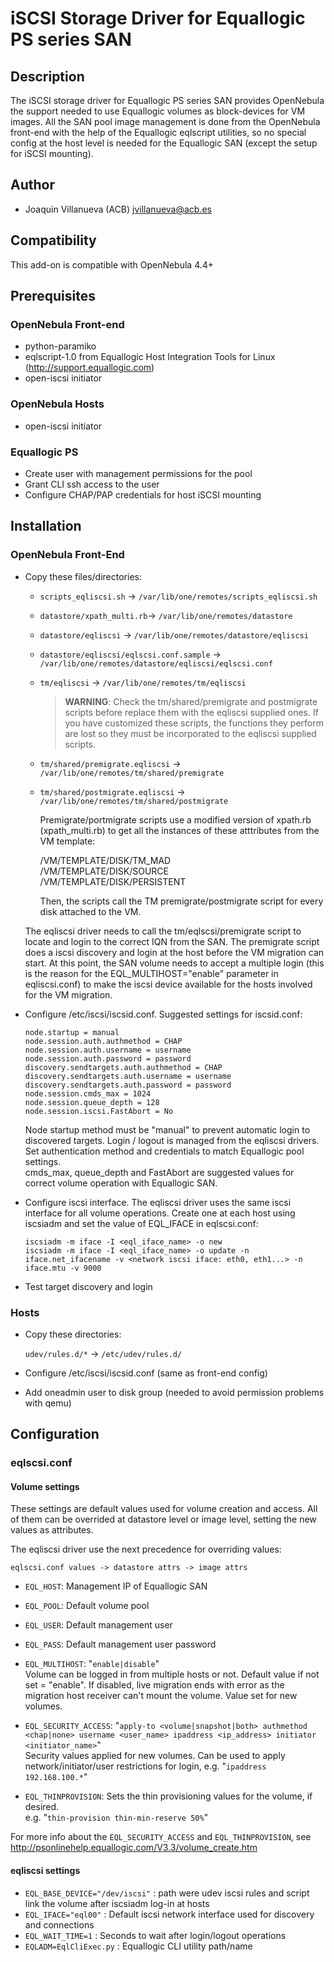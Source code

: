 # iSCSI Storage Driver for Equallogic PS series SAN

## Description

The iSCSI storage driver for Equallogic PS series SAN provides OpenNebula the support needed to use Equallogic volumes as block-devices for VM images. All the SAN pool image management is done from the OpenNebula front-end with the help of the Equallogic eqlscript utilities, so no special config at the host level is needed for the Equallogic SAN (except the setup for iSCSI mounting).

## Author
  * Joaquin Villanueva (ACB) jvillanueva@acb.es

## Compatibility

This add-on is compatible with OpenNebula 4.4+

## Prerequisites

### OpenNebula Front-end

- python-paramiko
- eqlscript-1.0 from Equallogic Host Integration Tools for Linux (http://support.equallogic.com)
- open-iscsi initiator

### OpenNebula Hosts

- open-iscsi initiator

### Equallogic PS

- Create user with management permissions for the pool
- Grant CLI ssh access to the user
- Configure CHAP/PAP credentials for host iSCSI mounting

## Installation

### OpenNebula Front-End

* Copy these files/directories: 

    - `scripts_eqliscsi.sh` -> `/var/lib/one/remotes/scripts_eqliscsi.sh`
    - `datastore/xpath_multi.rb`-> `/var/lib/one/remotes/datastore`
    - `datastore/eqliscsi` -> `/var/lib/one/remotes/datastore/eqliscsi`
    - `datastore/eqliscsi/eqlscsi.conf.sample` -> `/var/lib/one/remotes/datastore/eqliscsi/eqlscsi.conf`
    - `tm/eqliscsi` -> `/var/lib/one/remotes/tm/eqliscsi`  
    
        > **WARNING**: Check the tm/shared/premigrate and postmigrate scripts before replace them with the eqliscsi supplied ones. If you have customized these scripts, the functions they perform are lost so they must be incorporated to the eqliscsi supplied scripts.  
    
    - `tm/shared/premigrate.eqliscsi` -> `/var/lib/one/remotes/tm/shared/premigrate`
    - `tm/shared/postmigrate.eqliscsi` -> `/var/lib/one/remotes/tm/shared/postmigrate`

        Premigrate/portmigrate scripts use a modified version of xpath.rb (xpath_multi.rb) to get all the instances of these atttributes from the VM template:

        /VM/TEMPLATE/DISK/TM_MAD  
        /VM/TEMPLATE/DISK/SOURCE  
        /VM/TEMPLATE/DISK/PERSISTENT  

        Then, the scripts call the TM premigrate/postmigrate script for every disk attached to the VM.

    The eqliscsi driver needs to call the tm/eqlscsi/premigrate script to locate and login to the correct IQN from the SAN. The premigrate script does a iscsi discovery and login at the host before the VM migration can start. At this point, the SAN volume needs to accept a multiple login (this is the reason for the EQL_MULTIHOST="enable" parameter in eqliscsi.conf) to make the iscsi device available for the hosts involved for the VM migration.

- Configure /etc/iscsi/iscsid.conf. Suggested settings for iscsid.conf:

    ```
    node.startup = manual  
    node.session.auth.authmethod = CHAP  
    node.session.auth.username = username  
    node.session.auth.password = password  
    discovery.sendtargets.auth.authmethod = CHAP  
    discovery.sendtargets.auth.username = username  
    discovery.sendtargets.auth.password = password  
    node.session.cmds_max = 1024  
    node.session.queue_depth = 128  
    node.session.iscsi.FastAbort = No
    ```

    Node startup method must be "manual" to prevent automatic login to discovered targets. Login / logout is managed from the eqliscsi drivers.  
Set authentication method and credentials to match Equallogic pool settings.  
cmds_max, queue_depth and FastAbort are suggested values for correct volume operation with Equallogic SAN.  

- Configure iscsi interface. The eqliscsi driver uses the same iscsi interface for all volume operations. Create one at each host using iscsiadm and set the value of EQL_IFACE in eqlscsi.conf:

    ```
    iscsiadm -m iface -I <eql_iface_name> -o new  
    iscsiadm -m iface -I <eql_iface_name> -o update -n iface.net_ifacename -v <network iscsi iface: eth0, eth1...> -n iface.mtu -v 9000
    ```

- Test target discovery and login


### Hosts

- Copy these directories: 

    `udev/rules.d/*` -> `/etc/udev/rules.d/`

- Configure /etc/iscsi/iscsid.conf (same as front-end config)

- Add oneadmin user to disk group (needed to avoid permission problems with qemu)

## Configuration

### eqlscsi.conf

#### Volume settings

These settings are default values used for volume creation and access. All of them can be overrided at datastore level or image level, setting the new values as attributes.
  
The eqliscsi driver use the next precedence for overriding values:  

`eqlscsi.conf values -> datastore attrs -> image attrs`

- `EQL_HOST`: Management IP of Equallogic SAN 
- `EQL_POOL`: Default volume pool
- `EQL_USER`: Default management user
- `EQL_PASS`: Default management user password

- `EQL_MULTIHOST`: "`enable|disable`"  
  Volume can be logged in from multiple hosts or not. Default value if not set = "enable". If disabled, live migration ends with error as the migration host receiver can't mount the volume. Value set for new volumes.
- `EQL_SECURITY_ACCESS`: "`apply-to <volume|snapshot|both> authmethod <chap|none> username <user_name> ipaddress <ip_address> initiator <initiator_name>`"  
  Security values applied for new volumes. Can be used to apply network/initiator/user restrictions for login, e.g. "`ipaddress 192.168.100.*`"

- `EQL_THINPROVISION`: Sets the thin provisioning values for the volume, if desired.  
  e.g. "`thin-provision thin-min-reserve 50%`"

For more info about the `EQL_SECURITY_ACCESS` and `EQL_THINPROVISION`, see http://psonlinehelp.equallogic.com/V3.3/volume_create.htm

#### eqliscsi settings

- `EQL_BASE_DEVICE="/dev/iscsi"` : path were udev iscsi rules and script link the volume after iscsiadm log-in at hosts
- `EQL_IFACE="eql00"` : Default iscsi network interface used for discovery and connections
- `EQL_WAIT_TIME=1` : Seconds to wait after login/logout operations
- `EQLADM=EqlCliExec.py` : Equallogic CLI utility path/name
